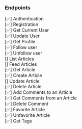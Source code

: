 
### Endpoints

[✅] Authentication  
[✅] Registration  
[✅] Get Current User  
[✅] Update User  
[✅] Get Profile  
[✅] Follow user  
[✅] Unfollow user  
[] List Articles  
[] Feed Articles  
[✅] Get Article  
[✅] Create Article  
[] Update Article  
[✅] Delete Article  
[✅] Add Comments to an Article  
[✅] Get Comments from an Article  
[✅] Delete Comment  
[✅] Favorite Article  
[✅] Unfavorite Article  
[✅] Get Tags  

